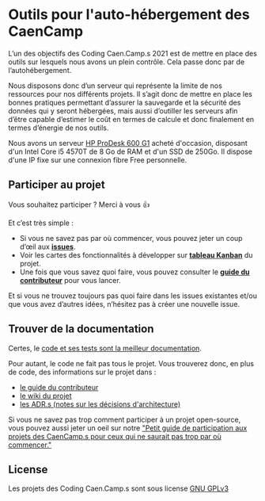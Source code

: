 # Outils pour l'auto-hébergement des CaenCamp

<!-- LES BADGES
![Tests](https://github.com/CaenCamp/api-caencamp/workflows/phpunit/badge.svg?branch=main) ![Top language](https://img.shields.io/github/languages/top/CaenCamp/hebergement-caencamp.svg) ![Contributors](https://img.shields.io/github/contributors/CaenCamp/hebergement-caencamp.svg) ![License](https://img.shields.io/github/license/CaenCamp/hebergement-caencamp.svg) ![PRs Welcome](https://img.shields.io/badge/PRs-welcome-brightgreen.svg) -->

L’un des objectifs des Coding Caen.Camp.s 2021 est de mettre en place des outils sur lesquels nous avons un plein contrôle. Cela passe donc par de l’autohébergement.

Nous disposons donc d’un serveur qui représente la limite de nos ressources pour nos différents projets. Il s’agit donc de mettre en place les bonnes pratiques permettant d’assurer la sauvegarde et la sécurité des données qui y seront hébergées, mais aussi d’outiller les serveurs afin d’être capable d’estimer le coût en termes de calcule et donc finalement en termes d’énergie de nos outils.

Nous avons un serveur [HP ProDesk 600 G1](https://support.hp.com/fr-fr/product/hp-prodesk-600-g1-desktop-mini-pc/6595197) acheté d'occasion, disposant d'un Intel Core i5 4570T de 8 Go de RAM et d'un SSD de 250Go. Il dispose d'une IP fixe sur une connexion fibre Free personnelle.

## Participer au projet

Vous souhaitez participer ? Merci à vous :+1:

Et c’est très simple :

-   Si vous ne savez pas par où commencer, vous pouvez jeter un coup d’œil aux [**issues**](https://github.com/CaenCamp/api-caencamp/issues).
-   Voir les cartes des fonctionnalités à développer sur [**tableau Kanban**](https://github.com/orgs/CaenCamp/projects/2) du projet.
-   Une fois que vous savez quoi faire, vous pouvez consulter le [**guide du contributeur**](./docs/CONTRIBUTING.md) pour vous lancer.

Et si vous ne trouvez toujours pas quoi faire dans les issues existantes et/ou que vous avez d’autres idées, n’hésitez pas à créer une nouvelle issue.

## Trouver de la documentation

Certes, le [code et ses tests sont la meilleur documentation](https://martinfowler.com/bliki/CodeAsDocumentation.html).

Pour autant, le code ne fait pas tous le projet. Vous trouverez donc, en plus de code, des informations sur le projet dans :

- [le guide du contributeur](./docs/CONTRIBUTING.md)
- [le wiki du projet](https://github.com/CaenCamp/api-caencamp/wiki)
- [les ADR.s (notes sur les décisions d'architecture)](./docs/adr/README.md)

Si vous ne savez pas trop comment participer à un projet open-source, vous pouvez aussi jeter un oeil sur notre ["Petit guide de participation aux projets des CaenCamp.s pour ceux qui ne saurait pas trop par où commencer."](https://github.com/CaenCamp/coding-caen-camp)

## License

Les projets des Coding Caen.Camp.s sont sous license [GNU GPLv3](LICENSE)

